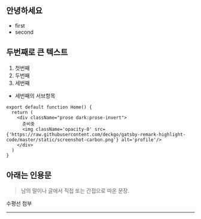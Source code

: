
안녕하세요
---


* first
* second

## 두번째로 큰 텍스트

1. 첫번째
2. 두번째
3. 세번째
  - 세번째의 서브항목



```tsx
export default function Home() {
  return (
    <div className="prose dark:prose-invert">
      준비중
      <img className='opacity-0' src={'https://raw.githubusercontent.com/deckgo/gatsby-remark-highlight-code/master/static/screenshot-carbon.png'} alt='profile'/>
    </div>
  )
}

```

## 아래는 인용문

> 남의 말이나 글에서 직접 또는 간접으로 따온 문장.


수평선 첨부


---